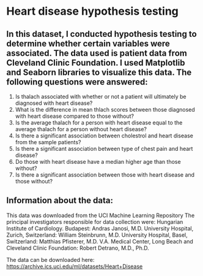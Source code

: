 # Heart disease hypothesis testing
## In this dataset, I conducted hypothesis testing to determine whether certain variables were associated. The data used is patient data from Cleveland Clinic Foundation. I used Matplotlib and Seaborn libraries to visualize this data. The following questions were answered:
1. Is thalach associated with whether or not a patient will ultimately be diagnosed with heart disease?
2. What is the difference in mean thlach scores between those diagnosed with heart disease compared to those without?
3.  Is the average thalach for a person with heart disease equal to the average thalach for a person without heart disease?
4.  Is there a significant association between cholestrol and heart disease from the sample patients?
5.  Is there a significant association between type of chest pain and heart disease?
6.  Do those with heart disease have a median higher age than those without?
7.  Is there a significant association between those with heart disease and those without?
 
 ## Information about the data:
 This data was downloaded from the UCI Machine Learning Repository 
The principal investigators responsible for data collection were:
Hungarian Institute of Cardiology. Budapest: Andras Janosi, M.D.
University Hospital, Zurich, Switzerland: William Steinbrunn, M.D.
University Hospital, Basel, Switzerland: Matthias Pfisterer, M.D.
V.A. Medical Center, Long Beach and Cleveland Clinic Foundation: Robert Detrano, M.D., Ph.D.

The data can be downloaded here: https://archive.ics.uci.edu/ml/datasets/Heart+Disease

